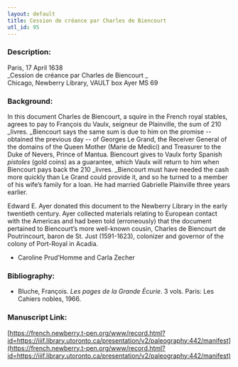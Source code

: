 ```yaml
---
layout: default
title: Cession de créance par Charles de Biencourt
utl_id: 95
---
```


### Description:

Paris, 17 April 1638<br>
_Cession de créance par Charles de Biencourt _<br>
Chicago, Newberry Library, VAULT box Ayer MS 69

### Background:

In this document Charles de Biencourt, a squire in the French royal stables, agrees to pay to François du Vaulx, seigneur de Plainville, the sum of 210 _livres. _Biencourt says the same sum is due to him on the promise -- obtained the previous day -- of Georges Le Grand, the Receiver General of the domains of the Queen Mother (Marie de Medici) and Treasurer to the Duke of Nevers, Prince of Mantua. Biencourt gives to Vaulx forty Spanish _pistoles_ (gold coins) as a guarantee, which Vaulx will return to him when Biencourt pays back the 210 _livres. _Biencourt must have needed the cash more quickly than Le Grand could provide it, and so he turned to a member of his wife’s family for a loan. He had married Gabrielle Plainville three years earlier.

Edward E. Ayer donated this document to the Newberry Library in the early twentieth century. Ayer collected materials relating to European contact with the Americas and had been told (erroneously) that the document pertained to Biencourt’s more well-known cousin, Charles de Biencourt de Poutrincourt, baron de St. Just (1591-1623), colonizer and governor of the colony of Port-Royal in Acadia.

- Caroline Prud’Homme and Carla Zecher

### Bibliography:

- Bluche, François. _Les pages de la Grande Écurie_. 3 vols. Paris: Les Cahiers nobles, 1966.

### Manuscript Link:

[https://french.newberry.t-pen.org/www/record.html?id=https://iiif.library.utoronto.ca/presentation/v2/paleography:442/manifest](https://french.newberry.t-pen.org/www/record.html?id=https://iiif.library.utoronto.ca/presentation/v2/paleography:442/manifest)
